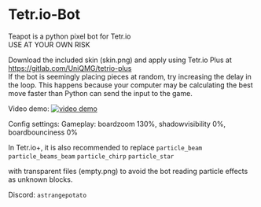 # Tetr.io-Bot
Teapot is a python pixel bot for Tetr.io  
USE AT YOUR OWN RISK  

Download the included skin (skin.png) and apply using Tetr.io Plus at https://gitlab.com/UniQMG/tetrio-plus  
If the bot is seemingly placing pieces at random, try increasing the delay in the loop. This happens because your computer may be calculating the best move faster than Python can send the input to the game.

Video demo:
[![video demo](http://img.youtube.com/vi/Bm9AEgAsgc8/0.jpg)](https://www.youtube.com/watch?v=Bm9AEgAsgc8 "Video Title")

Config settings:
Gameplay: boardzoom 130%, shadowvisibility 0%, boardbounciness 0%

In Tetr.io+, it is also recommended to replace 
`particle_beam` 
`particle_beams_beam`
`particle_chirp` 
`particle_star`

with transparent files (empty.png) to avoid the bot reading particle effects as unknown blocks.

Discord: `astrangepotato`
